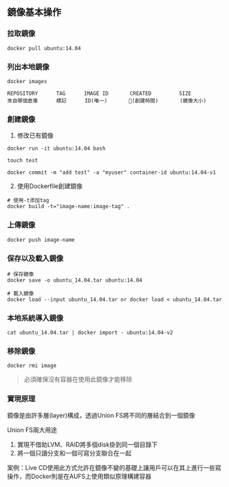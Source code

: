 ## 鏡像基本操作
### 拉取鏡像
```shell
docker pull ubuntu:14.04
```

### 列出本地鏡像
```shell
docker images

REPOSITORY      TAG      IMAGE ID       CREATED         SIZE
來自哪個倉庫      標記      ID(唯一)       (創建時間)       (鏡像大小)
```

### 創建鏡像
1. 修改已有鏡像
```shell
docker run -it ubuntu:14.04 bash

touch test

docker commit -m "add test" -a "myuser" container-id ubuntu:14.04-v1
```

2. 使用Dockerfile創建鏡像
```shell
# 使用-t添加tag
docker build -t="image-name:image-tag" .
```

### 上傳鏡像
```shell
docker push image-name
```

### 保存以及載入鏡像
```shell
# 保存鏡像
docker save -o ubuntu_14.04.tar ubuntu:14.04

# 載入鏡像
docker load --input ubuntu_14.04.tar or docker load < ubuntu_14.04.tar
```

### 本地系統導入鏡像
```shell
cat ubuntu_14.04.tar | docker import - ubuntu:14.04-v2
```

### 移除鏡像
```shell
docker rmi image
```
>必須確保沒有容器在使用此鏡像才能移除

### 實現原理
鏡像是由許多層(layer)構成，透過Union FS將不同的層結合到一個鏡像

Union FS兩大用途
1. 實現不借助LVM、RAID將多個disk掛到同一個目錄下
2. 將一個只讀分支和一個可寫分支聯合在一起

案例：Live CD使用此方式允許在鏡像不變的基礎上讓用戶可以在其上進行一些寫操作，而Docker則是在AUFS上使用類似原理構建容器
